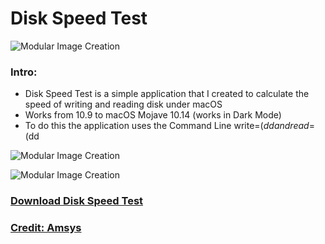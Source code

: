 # Disk Speed Test
![Modular Image Creation](https://i62.servimg.com/u/f62/18/50/18/69/appico10.png)



### Intro:

- Disk Speed Test is a simple application that I created to calculate the speed of writing and reading disk under macOS
- Works from 10.9 to macOS Mojave 10.14 (works in Dark Mode)
- To do this the application uses the Command Line write=$(dd and read=$(dd


![Modular Image Creation](https://i62.servimg.com/u/f62/18/50/18/69/captu613.png)

![Modular Image Creation](https://i62.servimg.com/u/f62/18/50/18/69/captu614.png)

### [Download Disk Speed Test](https://github.com/chris1111/Disk-Speed-Test/releases/tag/V1)


### [Credit: Amsys](https://www.amsys.co.uk/using-command-line-to-benchmark-disks/)
